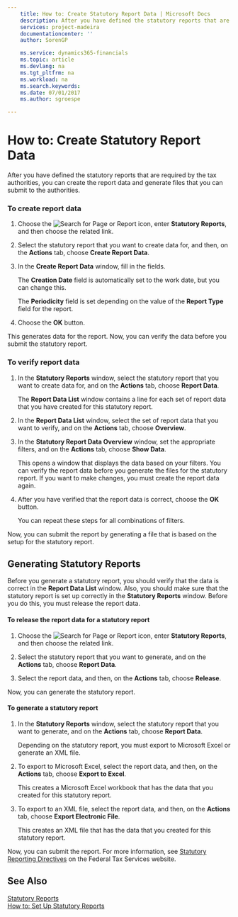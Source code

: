 ```yaml
---
    title: How to: Create Statutory Report Data | Microsoft Docs
    description: After you have defined the statutory reports that are required by the tax authorities, you can create the report data and generate files that you can submit to the authorities.
    services: project-madeira
    documentationcenter: ''
    author: SorenGP

    ms.service: dynamics365-financials
    ms.topic: article
    ms.devlang: na
    ms.tgt_pltfrm: na
    ms.workload: na
    ms.search.keywords:
    ms.date: 07/01/2017
    ms.author: sgroespe

---
```

# How to: Create Statutory Report Data
After you have defined the statutory reports that are required by the tax authorities, you can create the report data and generate files that you can submit to the authorities.  
  
### To create report data  
  
1.  Choose the ![Search for Page or Report](media/ui-search/search_small.png "Search for Page or Report icon") icon, enter **Statutory Reports**, and then choose the related link.  
  
2.  Select the statutory report that you want to create data for, and then, on the **Actions** tab, choose **Create Report Data**.  
  
3.  In the **Create Report Data** window, fill in the fields.  
  
     The **Creation Date** field is automatically set to the work date, but you can change this.  
  
     The **Periodicity** field is set depending on the value of the **Report Type** field for the report.  
  
4.  Choose the **OK** button.  
  
 This generates data for the report. Now, you can verify the data before you submit the statutory report.  
  
### To verify report data  
  
1.  In the **Statutory Reports** window, select the statutory report that you want to create data for, and on the **Actions** tab, choose **Report Data**.  
  
     The **Report Data List** window contains a line for each set of report data that you have created for this statutory report.  
  
2.  In the **Report Data List** window, select the set of report data that you want to verify, and on the **Actions** tab, choose **Overview**.  
  
3.  In the **Statutory Report Data Overview** window, set the appropriate filters, and on the **Actions** tab, choose **Show Data**.  
  
     This opens a window that displays the data based on your filters. You can verify the report data before you generate the files for the statutory report. If you want to make changes, you must create the report data again.  
  
4.  After you have verified that the report data is correct, choose the **OK** button.  
  
     You can repeat these steps for all combinations of filters.  
  
 Now, you can submit the report by generating a file that is based on the setup for the statutory report.  
  
## Generating Statutory Reports  
 Before you generate a statutory report, you should verify that the data is correct in the **Report Data List** window. Also, you should make sure that the statutory report is set up correctly in the **Statutory Reports** window. Before you do this, you must release the report data.  
  
#### To release the report data for a statutory report  
  
1.  Choose the ![Search for Page or Report](media/ui-search/search_small.png "Search for Page or Report icon") icon, enter **Statutory Reports**, and then choose the related link.  
  
2.  Select the statutory report that you want to generate, and on the **Actions** tab, choose **Report Data**.  
  
3.  Select the report data, and then, on the **Actions** tab, choose **Release**.  
  
 Now, you can generate the statutory report.  
  
#### To generate a statutory report  
  
1.  In the **Statutory Reports** window, select the statutory report that you want to generate, and on the **Actions** tab, choose **Report Data**.  
  
     Depending on the statutory report, you must export to Microsoft Excel or generate an XML file.  
  
2.  To export to Microsoft Excel, select the report data, and then, on the **Actions** tab, choose **Export to Excel**.  
  
     This creates a Microsoft Excel workbook that has the data that you created for this statutory report.  
  
3.  To export to an XML file, select the report data, and then, on the **Actions** tab, choose **Export Electronic File**.  
  
     This creates an XML file that has the data that you created for this statutory report.  
  
 Now, you can submit the report. For more information, see [Statutory Reporting Directives](http://go.microsoft.com/fwlink/?LinkId=216142) on the Federal Tax Services website.  
  
## See Also  
 [Statutory Reports](statutory-reports.md)   
 [How to: Set Up Statutory Reports](how-to-set-up-statutory-reports.md)